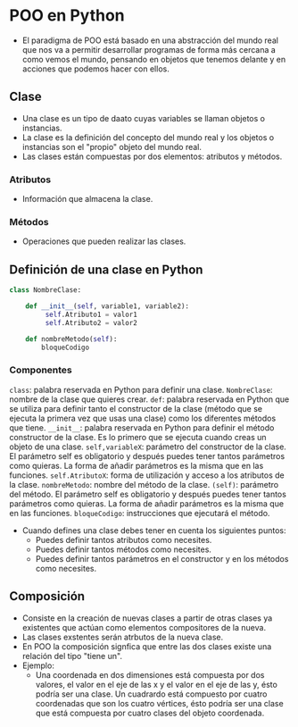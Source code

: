 #  POO en Python

- El paradigma de POO está basado en una abstracción del mundo real que nos va a permitir desarrollar programas de forma más cercana a como vemos el mundo, pensando en objetos que tenemos delante y en acciones que podemos hacer con ellos.

## Clase

- Una clase es un tipo de daato cuyas variables se llaman objetos o instancias.
- La clase es la definición del concepto del mundo real y los objetos o instancias son el "propio" objeto del mundo real.
- Las clases están compuestas por dos elementos: atributos y métodos.

### Atributos
- Información que almacena la clase.

### Métodos
- Operaciones que pueden realizar las clases.

## Definición de una clase en Python
``` Python
class NombreClase: 

    def __init__(self, variable1, variable2):
         self.Atributo1 = valor1
         self.Atributo2 = valor2

    def nombreMetodo(self):
        bloqueCodigo
```
### Componentes

```class```: palabra reservada en Python para definir una clase.
```NombreClase```: nombre de la clase que quieres crear.
```def```: palabra reservada en Python que se utiliza para definir tanto el constructor de la clase (método que se ejecuta la primera vez que usas una clase) como los diferentes métodos que tiene.
```__init__```: palabra reservada en Python para definir el método constructor de la clase. Es lo  primero que se ejecuta cuando creas un objeto de una clase.
```self,variableX```: parámetro del constructor de la clase. El parámetro self es obligatorio y después puedes tener tantos parámetros como quieras. La forma de añadir parámetros es la misma que en las funciones.
```self.AtributoX```: forma de utilización y  acceso a los atributos de la clase.
```nombreMetodo```: nombre del método de la clase.
```(self)```: parámetro del método. El parámetro self es obligatorio y después puedes tener tantos parámetros como quieras. La forma de añadir parámetros es la misma que en las funciones.
```bloqueCodigo```: instrucciones que ejecutará el método. 

- Cuando defines una clase debes tener en cuenta los siguientes puntos:
     - Puedes definir tantos atributos como necesites.
     - Puedes definir tantos métodos como necesites.
     - Puedes definir tantos parámetros en el constructor y en los métodos como necesites.

## Composición
- Consiste en la creación de nuevas clases a partir de otras clases ya existentes que actúan como elementos compositores de la nueva.
- Las clases exstentes serán atrbutos de la nueva clase.
- En POO la composición signfica que entre las dos clases existe una relación del tipo "tiene un".
- Ejemplo:
    - Una coordenada en dos dimensiones está compuesta por dos valores, el valor en el eje de las x y el valor en el eje de las y, ésto podría ser una clase. Un cuadrardo está compuesto por cuatro coordenadas que son los cuatro vértices, ésto podría ser una clase que está compuesta por cuatro clases del objeto coordenada.
